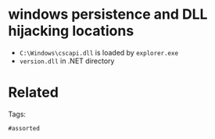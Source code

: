 # windows persistence and DLL hijacking locations
- `C:\Windows\cscapi.dll` is loaded by `explorer.exe`
- `version.dll` in .NET directory

# Related


Tags:

    #assorted
